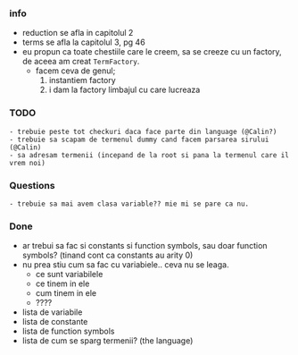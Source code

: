 ### info
- reduction se afla in capitolul 2
- terms se afla la capitolul 3, pg 46
- eu propun ca toate chestiile care le creem, sa se creeze cu un factory, de aceea am creat `TermFactory`.
	- facem ceva de genul; 
		1. instantiem factory 
		2. i dam la factory limbajul cu care lucreaza
	
	
### TODO
	- trebuie peste tot checkuri daca face parte din language (@Calin?)
	- trebuie sa scapam de termenul dummy cand facem parsarea sirului (@Calin)
	- sa adresam termenii (incepand de la root si pana la termenul care il vrem noi)


### Questions
	- trebuie sa mai avem clasa variable?? mie mi se pare ca nu.
		
	
### Done
- ar trebui sa fac si constants si function symbols, sau doar function symbols? (tinand cont ca constants au arity 0)
- nu prea stiu cum sa fac cu variabiele.. ceva nu se leaga.
	- ce sunt variabilele
	- ce tinem in ele
	- cum tinem in ele
	- ????
- lista de variabile
- lista de constante
- lista de function symbols
- lista de cum se sparg termenii? (the language)
